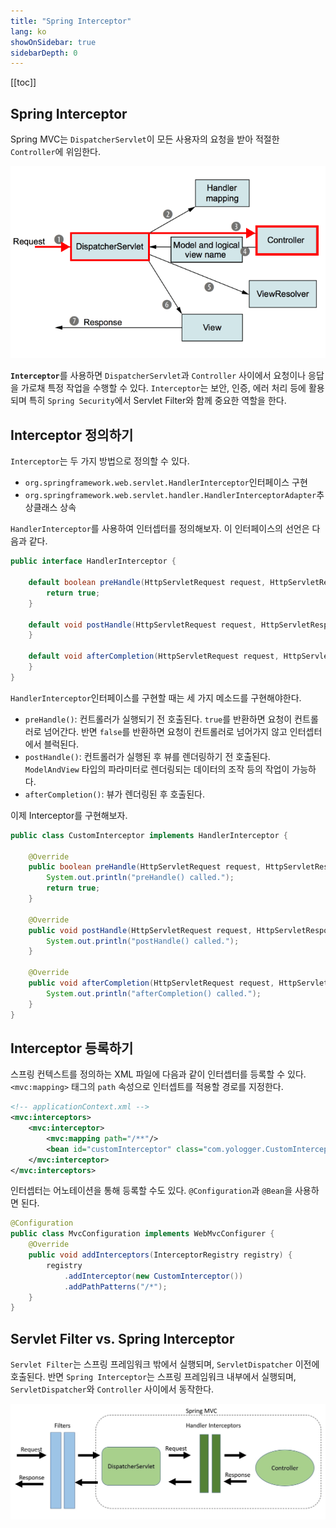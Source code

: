 ```yaml
---
title: "Spring Interceptor"
lang: ko
showOnSidebar: true
sidebarDepth: 0
---
```


[[toc]]

## Spring Interceptor
Spring MVC는 `DispatcherServlet`이 모든 사용자의 요청을 받아 적절한 `Controller`에 위임한다. 

![](./210503_spring_interceptor/0.png)

<b>`Interceptor`</b>를 사용하면 `DispatcherServlet`과 `Controller` 사이에서 요청이나 응답을 가로채 특정 작업을 수행할 수 있다. `Interceptor`는 보안, 인증, 에러 처리 등에 활용되며 특히 `Spring Security`에서 Servlet Filter와 함께 중요한 역할을 한다.


## Interceptor 정의하기
`Interceptor`는 두 가지 방법으로 정의할 수 있다.
- `org.springframework.web.servlet.HandlerInterceptor`인터페이스 구현
- `org.springframework.web.servlet.handler.HandlerInterceptorAdapter`추상클래스 상속

`HandlerInterceptor`를 사용하여 인터셉터를 정의해보자. 이 인터페이스의 선언은 다음과 같다.
``` java
public interface HandlerInterceptor {
	
	default boolean preHandle(HttpServletRequest request, HttpServletResponse response, Object handler) throws Exception {
		return true;
	}

	default void postHandle(HttpServletRequest request, HttpServletResponse response, Object handler, @Nullable ModelAndView modelAndView) throws Exception {
	}
	
	default void afterCompletion(HttpServletRequest request, HttpServletResponse response, Object handler, @Nullable Exception ex) throws Exception {
	}
}
```

`HandlerInterceptor`인터페이스를 구현할 때는 세 가지 메소드를 구현해야한다.
- `preHandle()`: 컨트롤러가 실행되기 전 호출된다. `true`를 반환하면 요청이 컨트롤러로 넘어간다. 반면  `false`를 반환하면 요청이 컨트롤러로 넘어가지 않고 인터셉터에서 블럭된다.
- `postHandle()`: 컨트롤러가 실행된 후 뷰를 렌더링하기 전 호출된다. `ModelAndView` 타입의 파라미터로 렌더링되는 데이터의 조작 등의 작업이 가능하다.
- `afterCompletion()`: 뷰가 렌더링된 후 호출된다.

이제 Interceptor를 구현해보자.
``` java
public class CustomInterceptor implements HandlerInterceptor {
 
    @Override
    public boolean preHandle(HttpServletRequest request, HttpServletResponse response, Object handler) throws Exception {        
        System.out.println("preHandle() called.");
        return true;
    }
 
    @Override
    public void postHandle(HttpServletRequest request, HttpServletResponse response, Object handler, ModelAndView modelAndView) throws Exception {
        System.out.println("postHandle() called.");
    }
 
    @Override
    public void afterCompletion(HttpServletRequest request, HttpServletResponse response, Object handler, Exception ex) throws Exception {
        System.out.println("afterCompletion() called.");        
    }       
}
```

## Interceptor 등록하기
스프링 컨텍스트를 정의하는 XML 파일에 다음과 같이 인터셉터를 등록할 수 있다. `<mvc:mapping>` 태그의  `path` 속성으로 인터셉트를 적용할 경로를 지정한다.
``` xml
<!-- applicationContext.xml -->
<mvc:interceptors>
    <mvc:interceptor>
        <mvc:mapping path="/**"/>
        <bean id="customInterceptor" class="com.yologger.CustomInterceptor"/>
    </mvc:interceptor>
</mvc:interceptors>
```
인터셉터는 어노테이션을 통해 등록할 수도 있다. `@Configuration`과 `@Bean`을 사용하면 된다.
``` java
@Configuration
public class MvcConfiguration implements WebMvcConfigurer {
	@Override
	public void addInterceptors(InterceptorRegistry registry) {
		registry
            .addInterceptor(new CustomInterceptor())
            .addPathPatterns("/*");
	}
}
```

## Servlet Filter vs. Spring Interceptor
`Servlet Filter`는 스프링 프레임워크 밖에서 실행되며, `ServletDispatcher` 이전에 호출된다. 반면 `Spring Interceptor`는 스프링 프레임워크 내부에서 실행되며, `ServletDispatcher`와 `Controller` 사이에서 동작한다.

![](./210503_spring_interceptor/1.png)